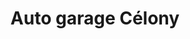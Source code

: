 ---
title: "Auto garage Célony"
url: /aix-en-provence/auto-garage-celony/
shop: réparation de voitures
---